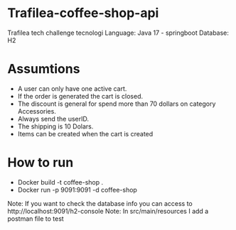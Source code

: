 # Trafilea-coffee-shop-api
Trafilea tech challenge
tecnologi
Language: Java 17 - springboot
Database: H2

# Assumtions
  - A user can only have one active cart.
  - If the order is generated the cart is closed.
  - The discount is general for spend more than 70 dollars on category Accessories.
  - Always send the userID.
  - The shipping is 10 Dolars.
  - Items can be created when the cart is created

# How to run
  - Docker build -t coffee-shop .
  - Docker run -p 9091:9091 -d coffee-shop


Note: If you want to check the database info you can access to http://localhost:9091/h2-console
Note: In src/main/resources I add a postman file to test
